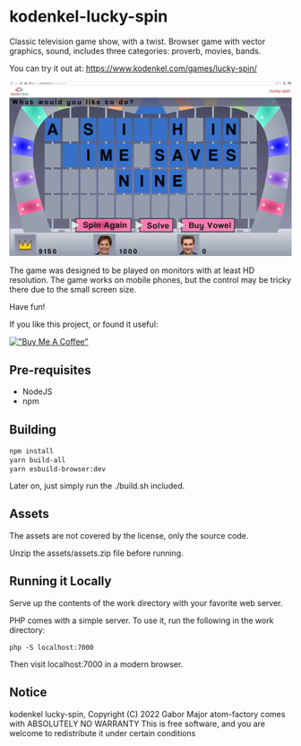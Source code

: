 # kodenkel-lucky-spin

Classic television game show, with a twist. Browser game with vector graphics, sound, includes three categories: proverb, movies, bands.

You can try it out at: https://www.kodenkel.com/games/lucky-spin/

![Showcase of the game running in a browser](showcase.jpg)

The game was designed to be played on monitors with at least HD resolution. The game works on mobile phones, but the control may be tricky there due to the small screen size. 

Have fun!

If you like this project, or found it useful:

[!["Buy Me A Coffee"](https://www.buymeacoffee.com/assets/img/custom_images/orange_img.png)](https://www.buymeacoffee.com/kodenkel)

## Pre-requisites

- NodeJS
- npm

## Building

```
npm install
yarn build-all
yarn esbuild-browser:dev
```

Later on, just simply run the ./build.sh included.

## Assets

The assets are not covered by the license, only the source code.

Unzip the assets/assets.zip file before running.

## Running it Locally

Serve up the contents of the work directory with your favorite web server.

PHP comes with a simple server. To use it, run the following in the work directory:

```
php -S localhost:7000
```

Then visit localhost:7000 in a modern browser.

## Notice

kodenkel lucky-spin, Copyright (C) 2022 Gabor Major
atom-factory comes with ABSOLUTELY NO WARRANTY
This is free software, and you are welcome to redistribute it under certain conditions

